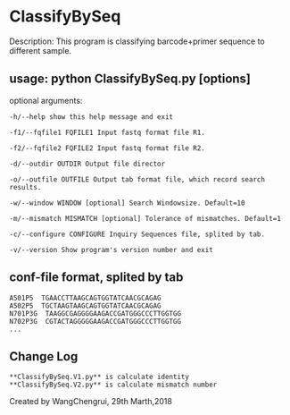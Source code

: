 # ClassifyBySeq

Description: This program is classifying barcode+primer sequence to different sample.

## usage: python ClassifyBySeq.py [options]

optional arguments:
```
-h/--help show this help message and exit

-f1/--fqfile1 FQFILE1 Input fastq format file R1.

-f2/--fqfile2 FQFILE2 Input fastq format file R2.

-d/--outdir OUTDIR Output file director

-o/--outfile OUTFILE Output tab format file, which record search results.

-w/--window WINDOW [optional] Search Windowsize. Default=10

-m/--mismatch MISMATCH [optional] Tolerance of mismatches. Default=1

-c/--configure CONFIGURE Inquiry Sequences file, splited by tab.

-v/--version Show program's version number and exit
```

## conf-file format, splited by tab
```
A501P5  TGAACCTTAAGCAGTGGTATCAACGCAGAG
A502P5  TGCTAAGTAAGCAGTGGTATCAACGCAGAG
N701P3G  TAAGGCGAGGGGAAGACCGATGGGCCCTTGGTGG
N702P3G  CGTACTAGGGGGAAGACCGATGGGCCCTTGGTGG
...
```
## Change Log
```
**ClassifyBySeq.V1.py** is calculate identity
**ClassifyBySeq.V2.py** is calculate mismatch number
```

Created by WangChengrui, 29th Marth,2018
